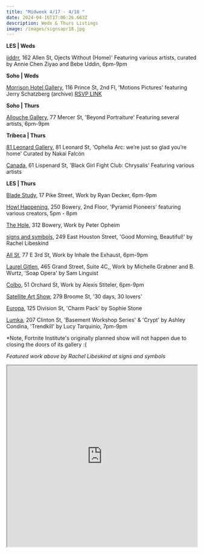 ```yaml
---
title: "Midweek 4/17 - 4/18 "
date: 2024-04-16T17:06:26.663Z
description: Weds & Thurs Listings
image: /images/signsapr18.jpg
---
```

**L﻿ES | Weds**

[iiddrr](https://iidrr.com/), 162 Allen St, Ojects Without (Home)' Featuring various artists, curated by Annie Chen Ziyao and Bebe Uddin, 6pm-9pm

**S﻿oho | Weds**

[Morrison Hotel Gallery](https://morrisonhotelgallery.com/), 116 Prince St, 2nd Fl, 'Motions Pictures' featuring Jerry Schatzberg (archive) [RSVP LINK](https://morrisonhotelgallery.com/pages/rsvp-to-motion-pictures-the-jerry-schatzberg-archive-nyc)

**S﻿oho | Thurs**

[Allouche Gallery](https://www.allouchegallery.com/exhibition/beyond-portraiture/), 77 Mercer St, 'Beyond Portraiture' Featuring several artists, 6pm-9pm

**T﻿ribeca | Thurs**

[81 Leonard Gallery](https://81leonardgallery.com/ophelia_arc_were_just_so_glad_youre_home/), 81 Leonard St, 'Ophelia Arc: we’re just so glad you’re home' Curated by Nakai Falcón

[Canada](https://www.canadanewyork.com/exhibitions/2024/black-girl-fight-club-chrysalis/), 61 Lispenard St, 'Black Girl Fight Club: Chrysalis' Featuring various artists

**L﻿ES | Thurs**

[Blade Study](https://www.bladestudy.net/exhibitions), 17 Pike Street, Work by Ryan Decker, 6pm-9pm

[Howl Happening](https://www.howlarts.org/event/pyramid-pioneers/), 250 Bowery, 2nd Floor, 'Pyramid Pioneers' featuring various creators, 5pm - 8pm

[T﻿he Hole](http://theholenyc.com/), 312 Bowery, Work by Peter Opheim

[signs and symbols](https://www.signsandsymbols.art/exhibitions/good-morning-beautiful), 249 East Houston Street, 'Good Morning, Beautiful!' by Rachel Libeskind

[All St](https://allstnyc.com/), 77 E 3rd St, Work by Inhale the Exhaust, 6pm-9pm

[Laurel Gitlen](https://www.laurelgitlen.com/), 465 Grand Street, Suite 4C,, Work by Michelle Grabner and B. Wurtz, 'Soap Opera' by Sam Linguist

[Colbo](https://www.instagram.com/colbo.nyc), 51 Orchard St, Work by Alexis Stiteler, 6pm-9pm

[S﻿atellite Art Show](https://www.instagram.com/satelliteartshow), 279 Broome St, '30 days, 30 lovers'

[E﻿uropa](https://www.europa.nyc/map), 125 Division St, 'Charm Pack' by Sophie Stone

[L﻿umka](https://www.lumka.com/basementworkshopseries), 207 Clinton St, 'Basement Workshop Series' & 'Crypt' by Ashley Condina, 'Trendkill' by Lucy Tarquinio, 7pm-9pm

\*N﻿ote, Fortnite Institute's originally planned show will not happen due to closing the doors of its gallery :(

*F﻿eatured work above by Rachel Libeskind at signs and symbols*

<iframe src="https://www.google.com/maps/d/u/1/embed?mid=1wHmsixW9bFImtmemJpr6m7SOkngHZ4I&ehbc=2E312F" width="100%" height="480"></iframe>